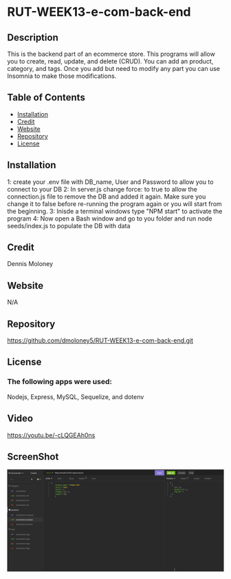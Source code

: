 # RUT-WEEK13-e-com-back-end
## Description
 This is the backend part of an ecommerce store.  This programs will allow you to create, read, update, and delete (CRUD).  You can add an product, category, and tags.  Once you add but need to modify any part you can use Insomnia to make those modifications.  

  
  ## Table of Contents
  * [Installation](#installation)
  * [Credit](#credit)
  * [Website](#Website)
  * [Repository](#Repository)
  * [License](#License)
  
  ## Installation
  1: create your .env file with DB_name, User and Password to allow you to connect to your DB
  2: In server.js change force: to true to allow the connection.js file to remove the DB and added it again.  Make sure you change it to false before     re-running the program again or you will start from the beginning.
  3: Inisde a terminal windows type "NPM start" to activate the program
  4: Now open a Bash window and go to you folder and run node seeds/index.js to populate the DB with data

  ## Credit
  Dennis Moloney

  ## Website
  N/A

  ## Repository
  https://github.com/dmoloney5/RUT-WEEK13-e-com-back-end.git

  ## License
  ### The following apps were used: 
  Nodejs, Express, MySQL, Sequelize, and dotenv
  
  ## Video
 https://youtu.be/-cLQGEAh0ns

  ## ScreenShot
  ![screenshot](https://github.com/dmoloney5/RUT-WEEK13-e-com-back-end/blob/main/asset/Ecommerce-Backend.jpg)
